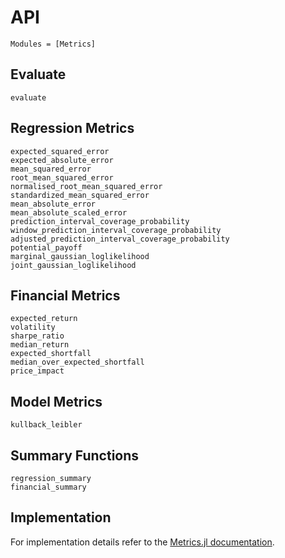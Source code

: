 # API

```@index
Modules = [Metrics]
```

## Evaluate
```@docs
evaluate
```

## Regression Metrics

```@docs
expected_squared_error
expected_absolute_error
mean_squared_error
root_mean_squared_error
normalised_root_mean_squared_error
standardized_mean_squared_error
mean_absolute_error
mean_absolute_scaled_error
prediction_interval_coverage_probability
window_prediction_interval_coverage_probability
adjusted_prediction_interval_coverage_probability
potential_payoff
marginal_gaussian_loglikelihood
joint_gaussian_loglikelihood
```

## Financial Metrics

```@docs
expected_return
volatility
sharpe_ratio
median_return
expected_shortfall
median_over_expected_shortfall
price_impact
```

## Model Metrics

```@docs
kullback_leibler
```

## Summary Functions
```@docs
regression_summary
financial_summary
```

## Implementation

For implementation details refer to the [Metrics.jl documentation](https://invenia.pages.invenia.ca/Metrics.jl/).
